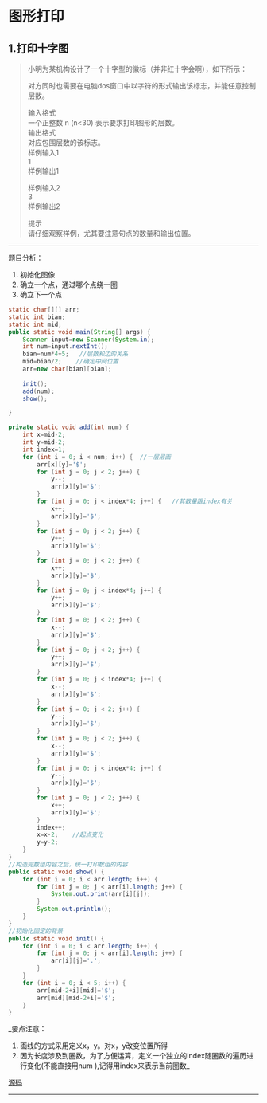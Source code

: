# 图形打印  

## 1.打印十字图  
>小明为某机构设计了一个十字型的徽标（并非红十字会啊），如下所示：  
>
>对方同时也需要在电脑dos窗口中以字符的形式输出该标志，并能任意控制层数。   
>
>输入格式  
>一个正整数 n (n<30) 表示要求打印图形的层数。  
>输出格式  
>对应包围层数的该标志。  
>样例输入1  
>1  
>样例输出1  
>  
>样例输入2  
>3  
>样例输出2  
>
>提示  
>请仔细观察样例，尤其要注意句点的数量和输出位置。  

---

题目分析：  
1. 初始化图像  
2. 确立一个点，通过哪个点绕一圈  
3. 确立下一个点  

```java
static char[][] arr;
static int bian;
static int mid;
public static void main(String[] args) {
	Scanner input=new Scanner(System.in);
	int num=input.nextInt();
	bian=num*4+5;   //层数和边的关系
	mid=bian/2;    //确定中间位置
	arr=new char[bian][bian];
	
	init();
	add(num);
	show();

}

private static void add(int num) {
	int x=mid-2;
	int y=mid-2;
	int index=1;
	for (int i = 0; i < num; i++) {  //一层层画
		arr[x][y]='$';
		for (int j = 0; j < 2; j++) {
			y--;
			arr[x][y]='$';
		}
		for (int j = 0; j < index*4; j++) {   //其数量跟index有关
			x++;
			arr[x][y]='$';
		}
		for (int j = 0; j < 2; j++) {
			y++;
			arr[x][y]='$';
		}
		for (int j = 0; j < 2; j++) {
			x++;
			arr[x][y]='$';
		}
		for (int j = 0; j < index*4; j++) {
			y++;
			arr[x][y]='$';
		}
		for (int j = 0; j < 2; j++) {
			x--;
			arr[x][y]='$';
		}
		for (int j = 0; j < 2; j++) {
			y++;
			arr[x][y]='$';
		}
		for (int j = 0; j < index*4; j++) {
			x--;
			arr[x][y]='$';
		}
		for (int j = 0; j < 2; j++) {
			y--;
			arr[x][y]='$';
		}
		for (int j = 0; j < 2; j++) {
			x--;
			arr[x][y]='$';
		}
		for (int j = 0; j < index*4; j++) {
			y--;
			arr[x][y]='$';
		}
		for (int j = 0; j < 2; j++) {
			x++;
			arr[x][y]='$';
		}
		index++;
		x=x-2;    //起点变化
		y=y-2;
	}
}
//构造完数组内容之后，统一打印数组的内容
public static void show() {
	for (int i = 0; i < arr.length; i++) {
		for (int j = 0; j < arr[i].length; j++) {
			System.out.print(arr[i][j]);
		}
		System.out.println();
	}
}
//初始化固定的背景
public static void init() {
	for (int i = 0; i < arr.length; i++) {
		for (int j = 0; j < arr[i].length; j++) {
			arr[i][j]='.';
		}
	}
	for (int i = 0; i < 5; i++) {
		arr[mid-2+i][mid]='$';
		arr[mid][mid-2+i]='$';
	}
}
```
_要点注意：  
1. 画线的方式采用定义x，y。对x，y改变位置所得   
2. 因为长度涉及到圈数，为了方便运算，定义一个独立的index随圈数的遍历进行变化(不能直接用num ),记得用index来表示当前圈数_  

[源码](../SourceCode/Graph10.java)

---
